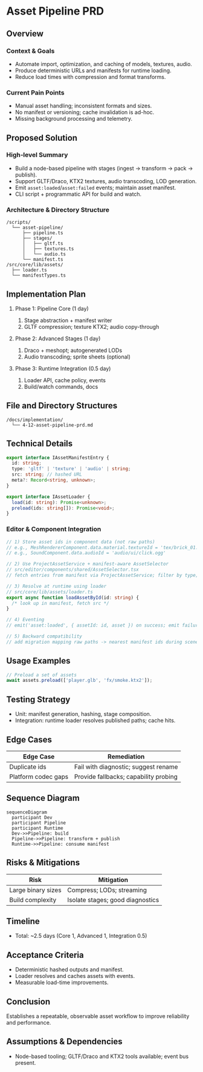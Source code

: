 # Asset Pipeline PRD

## Overview

### Context & Goals

- Automate import, optimization, and caching of models, textures, audio.
- Produce deterministic URLs and manifests for runtime loading.
- Reduce load times with compression and format transforms.

### Current Pain Points

- Manual asset handling; inconsistent formats and sizes.
- No manifest or versioning; cache invalidation is ad-hoc.
- Missing background processing and telemetry.

## Proposed Solution

### High‑level Summary

- Build a node-based pipeline with stages (ingest -> transform -> pack -> publish).
- Support GLTF/Draco, KTX2 textures, audio transcoding, LOD generation.
- Emit `asset:loaded`/`asset:failed` events; maintain asset manifest.
- CLI script + programmatic API for build and watch.

### Architecture & Directory Structure

```
/scripts/
  └── asset-pipeline/
      ├── pipeline.ts
      ├── stages/
      │   ├── gltf.ts
      │   ├── textures.ts
      │   └── audio.ts
      └── manifest.ts
/src/core/lib/assets/
  ├── loader.ts
  └── manifestTypes.ts
```

## Implementation Plan

1. Phase 1: Pipeline Core (1 day)

   1. Stage abstraction + manifest writer
   2. GLTF compression; texture KTX2; audio copy-through

2. Phase 2: Advanced Stages (1 day)

   1. Draco + meshopt; autogenerated LODs
   2. Audio transcoding; sprite sheets (optional)

3. Phase 3: Runtime Integration (0.5 day)
   1. Loader API, cache policy, events
   2. Build/watch commands, docs

## File and Directory Structures

```
/docs/implementation/
  └── 4-12-asset-pipeline-prd.md
```

## Technical Details

```ts
export interface IAssetManifestEntry {
  id: string;
  type: 'gltf' | 'texture' | 'audio' | string;
  src: string; // hashed URL
  meta?: Record<string, unknown>;
}

export interface IAssetLoader {
  load(id: string): Promise<unknown>;
  preload(ids: string[]): Promise<void>;
}
```

### Editor & Component Integration

```ts
// 1) Store asset ids in component data (not raw paths)
// e.g., MeshRendererComponent.data.material.textureId = 'tex/brick_01.ktx2'
// e.g., SoundComponent.data.audioId = 'audio/ui/click.ogg'

// 2) Use ProjectAssetService + manifest-aware AssetSelector
// src/editor/components/shared/AssetSelector.tsx
// fetch entries from manifest via ProjectAssetService; filter by type; return selected asset id

// 3) Resolve at runtime using loader
// src/core/lib/assets/loader.ts
export async function loadAssetById(id: string) {
  /* look up in manifest, fetch src */
}

// 4) Eventing
// emit('asset:loaded', { assetId: id, asset }) on success; emit failures for diagnostics

// 5) Backward compatibility
// add migration mapping raw paths -> nearest manifest ids during scene load
```

## Usage Examples

```ts
// Preload a set of assets
await assets.preload(['player.glb', 'fx/smoke.ktx2']);
```

## Testing Strategy

- Unit: manifest generation, hashing, stage composition.
- Integration: runtime loader resolves published paths; cache hits.

## Edge Cases

| Edge Case           | Remediation                           |
| ------------------- | ------------------------------------- |
| Duplicate ids       | Fail with diagnostic; suggest rename  |
| Platform codec gaps | Provide fallbacks; capability probing |

## Sequence Diagram

```mermaid
sequenceDiagram
  participant Dev
  participant Pipeline
  participant Runtime
  Dev->>Pipeline: build
  Pipeline->>Pipeline: transform + publish
  Runtime->>Pipeline: consume manifest
```

## Risks & Mitigations

| Risk               | Mitigation                       |
| ------------------ | -------------------------------- |
| Large binary sizes | Compress; LODs; streaming        |
| Build complexity   | Isolate stages; good diagnostics |

## Timeline

- Total: ~2.5 days (Core 1, Advanced 1, Integration 0.5)

## Acceptance Criteria

- Deterministic hashed outputs and manifest.
- Loader resolves and caches assets with events.
- Measurable load-time improvements.

## Conclusion

Establishes a repeatable, observable asset workflow to improve reliability and performance.

## Assumptions & Dependencies

- Node-based tooling; GLTF/Draco and KTX2 tools available; event bus present.
